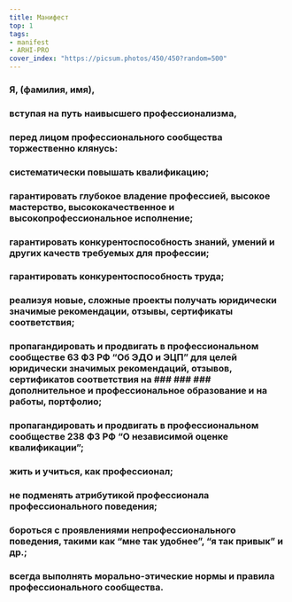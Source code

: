 ```yaml
---
title: Манифест
top: 1
tags:
- manifest
- ARHI-PRO
cover_index: "https://picsum.photos/450/450?random=500"
---
```


### Я, (фамилия, имя),
### вступая на путь наивысшего профессионализма,
### перед лицом профессионального сообщества торжественно клянусь:

### систематически повышать квалификацию;
### гарантировать глубокое владение профессией, высокое мастерство, высококачественное и высокопрофессиональное исполнение;
### гарантировать конкурентоспособность знаний, умений и других качеств требуемых для профессии;
### гарантировать конкурентоспособность труда;
### реализуя новые, сложные проекты получать юридически значимые рекомендации, отзывы, сертификаты соответствия;
### пропагандировать и продвигать в профессиональном сообществе 63 ФЗ РФ “Об ЭДО и ЭЦП” для целей юридически значимых рекомендаций, отзывов, сертификатов соответствия на ### ### ### дополнительное и профессиональное образование и на работы, портфолио;
### пропагандировать и продвигать в профессиональном сообществе 238 ФЗ РФ “О независимой оценке квалификации”;
### жить и учиться, как профессионал;
### не подменять атрибутикой профессионала профессионального поведения;
### бороться с проявлениями непрофессионального поведения, такими как “мне так удобнее”, “я так привык” и др.;
### всегда выполнять морально-этические нормы и правила профессионального сообщества.
